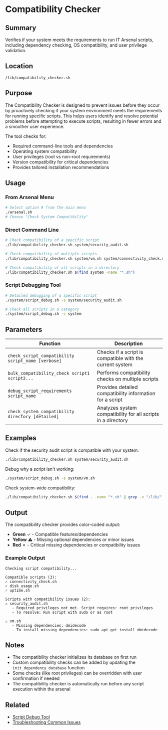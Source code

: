 # Compatibility Checker

## Summary
Verifies if your system meets the requirements to run IT Arsenal scripts, including dependency checking, OS compatibility, and user privilege validation.

## Location
`/lib/compatibility_checker.sh`

## Purpose
The Compatibility Checker is designed to prevent issues before they occur by proactively checking if your system environment meets the requirements for running specific scripts. This helps users identify and resolve potential problems before attempting to execute scripts, resulting in fewer errors and a smoother user experience.

The tool checks for:
- Required command-line tools and dependencies
- Operating system compatibility
- User privileges (root vs non-root requirements)
- Version compatibility for critical dependencies
- Provides tailored installation recommendations

## Usage

### From Arsenal Menu
```bash
# Select option 9 from the main menu
./arsenal.sh
# Choose "Check System Compatibility"
```

### Direct Command Line
```bash
# Check compatibility of a specific script
./lib/compatibility_checker.sh system/security_audit.sh

# Check compatibility of multiple scripts
./lib/compatibility_checker.sh system/vm.sh system/connectivity_check.sh

# Check compatibility of all scripts in a directory
./lib/compatibility_checker.sh $(find system -name "*.sh")
```

### Script Debugging Tool
```bash
# Detailed debugging of a specific script
./system/script_debug.sh -s system/security_audit.sh

# Check all scripts in a category
./system/script_debug.sh -c system
```

## Parameters

| Function | Description |
|----------|-------------|
| `check_script_compatibility script_name [verbose]` | Checks if a script is compatible with the current system |
| `bulk_compatibility_check script1 script2...` | Performs compatibility checks on multiple scripts |
| `debug_script_requirements script_name` | Provides detailed compatibility information for a script |
| `check_system_compatibility directory [detailed]` | Analyzes system compatibility for all scripts in a directory |

## Examples

Check if the security audit script is compatible with your system:
```bash
./lib/compatibility_checker.sh system/security_audit.sh
```

Debug why a script isn't working:
```bash
./system/script_debug.sh -s system/vm.sh
```

Check system-wide compatibility:
```bash
./lib/compatibility_checker.sh $(find . -name "*.sh" | grep -v "/lib/" | grep -v "/tests/")
```

## Output

The compatibility checker provides color-coded output:
- **Green** ✓ - Compatible features/dependencies
- **Yellow** ⚠️ - Missing optional dependencies or minor issues
- **Red** ✗ - Critical missing dependencies or compatibility issues

### Example Output

```
Checking script compatibility...

Compatible scripts (3):
✓ connectivity_check.sh
✓ disk_usage.sh
✓ uptime.sh

Scripts with compatibility issues (2):
⚠️ security_audit.sh
   - Required privileges not met. Script requires: root privileges
   - To resolve: Run script with sudo or as root

⚠️ vm.sh
   - Missing dependencies: dmidecode
   - To install missing dependencies: sudo apt-get install dmidecode
```

## Notes

- The compatibility checker initializes its database on first run
- Custom compatibility checks can be added by updating the `init_dependency_database` function
- Some checks (like root privileges) can be overridden with user confirmation if needed
- The compatibility checker is automatically run before any script execution within the arsenal

## Related
- [Script Debug Tool](script_debug.md)
- [Troubleshooting Common Issues](../tutorials/troubleshooting.md)
